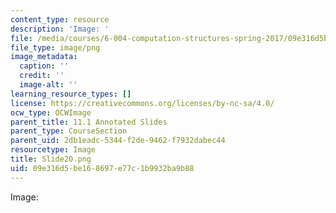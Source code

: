 ```yaml
---
content_type: resource
description: 'Image: '
file: /media/courses/6-004-computation-structures-spring-2017/09e316d5be168697e77c1b9932ba9b88_Slide20.png
file_type: image/png
image_metadata:
  caption: ''
  credit: ''
  image-alt: ''
learning_resource_types: []
license: https://creativecommons.org/licenses/by-nc-sa/4.0/
ocw_type: OCWImage
parent_title: 11.1 Annotated Slides
parent_type: CourseSection
parent_uid: 2db1eadc-5344-f2de-9462-f7932dabec44
resourcetype: Image
title: Slide20.png
uid: 09e316d5-be16-8697-e77c-1b9932ba9b88
---
```

Image: 